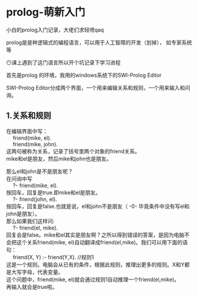 # prolog-萌新入门
小白的prolog入门记录，大佬们求轻喷qaq  

prolog是是种逻辑式的编程语言，可以用于人工智障的开发（划掉）， 如专家系统等  

😶课上遇到了这门语言所以开个坑记录下学习进程  

首先是prolog 的环境，我用的windows系统下的SWI-Prolog Editor  

SWI-Prolog Editor分成两个界面，一个用来编辑关系和规则，一个用来输入和问询。  



1.关系和规则
------
在编辑界面中写：  
&emsp;    friend(mike, el).  
&emsp;    friend(mike, john).   
这两句被称为关系，记录了括号里两个对象的friend关系。  
mike和el是朋友，然后mike和john也是朋友。  

那么el和john是不是朋友呢？  
在问询中写  
&emsp;   ?-  friend(mike, el).  
按回车，回复是true.即mike和el是朋友。  
&emsp;    ?-  friend(john, el).  
按回车，回复是false.也就是说，el和john不是朋友（ -0- 毕竟条件中没有写el和john是朋友）。  
那么如果我们这样问:  
&emsp;    ?-  friend(el, mike).  
回复会是false。mike和el其实是朋友啊？之所以得到错误的答案，是因为电脑不会把这个关系friend(mike, el)自动翻译成friend(el,mike)。我们可以用下面的语句：  
&emsp;    friend(X, Y) :- friend(Y,X).    //规则1  
这是一个规则。电脑会从已有的条件，根据此规则，推理出更多的规则。X和Y都是大写字母，代表变量。  
这个问题中，friend(mike, el)就会通过规则1自动推理一个friend(el,mike)。  
再输入就会是true啦。   
